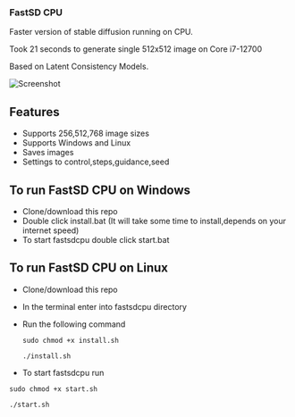 ### FastSD CPU

Faster version of stable diffusion running on CPU.

Took 21 seconds to generate single 512x512 image on Core i7-12700

Based on Latent Consistency Models.

![Screenshot](https://raw.githubusercontent.com/rupeshs/fastsdcpu/main/fastsdcpu-screenshot.png)

## Features
- Supports 256,512,768 image sizes
- Supports Windows and Linux
- Saves images
- Settings to control,steps,guidance,seed

## To run FastSD CPU on Windows

- Clone/download this repo
- Double click install.bat  (It will take some time to install,depends on your internet speed)
- To start fastsdcpu double click start.bat

## To run FastSD CPU on Linux

- Clone/download this repo
- In the terminal enter into fastsdcpu directory
- Run the following command

  `sudo chmod +x install.sh`

  `./install.sh`
- To start fastsdcpu run

 `sudo chmod +x start.sh`

 `./start.sh`